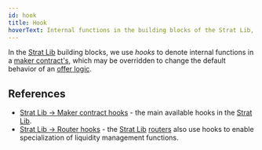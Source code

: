```yaml
---
id: hook
title: Hook
hoverText: Internal functions in the building blocks of the Strat Lib, which may be overridden to change the default behavior of an offer logic.
---
```


In the [Strat Lib](../strat-lib/README.md) building blocks, we use _hooks_ to denote internal functions in a [maker contract's](/docs/developers/terms/maker-contract.md), which may be overridden to change the default behavior of an [offer logic](/docs/developers/terms/offer-logic.md). 

## References
* [Strat Lib -> Maker contract hooks](../strat-lib/technical-references/main-hooks.md) - the main available hooks in the [Strat Lib](../strat-lib/README.md).
* [Strat Lib -> Router hooks](../strat-lib/technical-references/router.md) - the [Strat Lib](../strat-lib/README.md) [routers](/docs/developers/terms/router.md) also use hooks to enable specialization of liquidity management functions.
